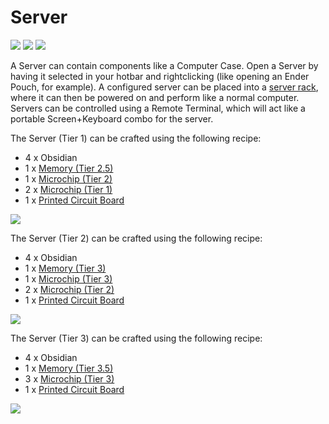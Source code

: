 # Server

![](https://ocdoc.cil.li/_media/items:server1.png)
![](https://ocdoc.cil.li/_media/items:server2.png)
![](https://ocdoc.cil.li/_media/items:server3.png)

A Server can contain components like a Computer Case. Open a Server by
having it selected in your hotbar and rightclicking (like opening an
Ender Pouch, for example). A configured server can be placed into a
[server rack](/block/rack), where it can then be powered on and perform
like a normal computer. Servers can be controlled using a Remote
Terminal, which will act like a portable Screen+Keyboard combo for the
server.

The Server (Tier 1) can be crafted using the following recipe:

- 4 x Obsidian
- 1 x [Memory (Tier 2.5)](/item/memory)
- 1 x [Microchip (Tier 2)](/item/materials)
- 2 x [Microchip (Tier 1)](/item/materials)
- 1 x [Printed Circuit Board](/item/materials)

![](https://ocdoc.cil.li/_media/recipes:items:t1server.png)

The Server (Tier 2) can be crafted using the following recipe:

- 4 x Obsidian
- 1 x [Memory (Tier 3)](/item/memory)
- 1 x [Microchip (Tier 3)](/item/materials)
- 2 x [Microchip (Tier 2)](/item/materials)
- 1 x [Printed Circuit Board](/item/materials)

![](https://ocdoc.cil.li/_media/recipes:items:t2server.png)

The Server (Tier 3) can be crafted using the following recipe:

- 4 x Obsidian
- 1 x [Memory (Tier 3.5)](/item/memory)
- 3 x [Microchip (Tier 3)](/item/materials)
- 1 x [Printed Circuit Board](/item/materials)

![](https://ocdoc.cil.li/_media/recipes:items:t3server.png)